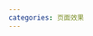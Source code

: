 ```yaml
---
categories: 页面效果
---
```


<script setup>
import { HtmlViewer } from '@wenonly/html-viewer'
import viewerData from './index.html?viewer';
</script>

<HtmlViewer :previewHtml="viewerData.html" :files="viewerData.files" />
